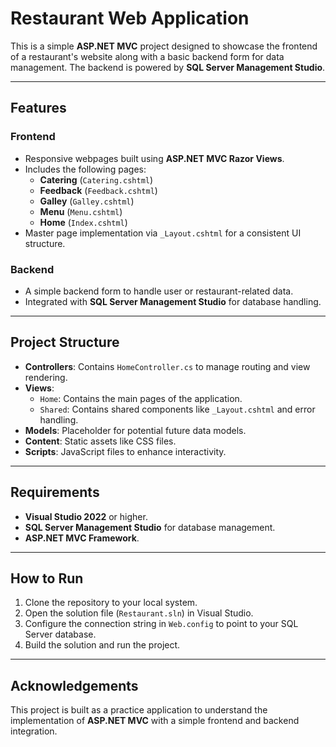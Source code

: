# Restaurant Web Application

This is a simple **ASP.NET MVC** project designed to showcase the frontend of a restaurant's website along with a basic backend form for data management. The backend is powered by **SQL Server Management Studio**.

---

## Features

### Frontend
- Responsive webpages built using **ASP.NET MVC Razor Views**.
- Includes the following pages:
  - **Catering** (`Catering.cshtml`)
  - **Feedback** (`Feedback.cshtml`)
  - **Galley** (`Galley.cshtml`)
  - **Menu** (`Menu.cshtml`)
  - **Home** (`Index.cshtml`)
- Master page implementation via `_Layout.cshtml` for a consistent UI structure.

### Backend
- A simple backend form to handle user or restaurant-related data.
- Integrated with **SQL Server Management Studio** for database handling.

---

## Project Structure
- **Controllers**: Contains `HomeController.cs` to manage routing and view rendering.
- **Views**:
  - `Home`: Contains the main pages of the application.
  - `Shared`: Contains shared components like `_Layout.cshtml` and error handling.
- **Models**: Placeholder for potential future data models.
- **Content**: Static assets like CSS files.
- **Scripts**: JavaScript files to enhance interactivity.

---

## Requirements
- **Visual Studio 2022** or higher.
- **SQL Server Management Studio** for database management.
- **ASP.NET MVC Framework**.

---

## How to Run
1. Clone the repository to your local system.
2. Open the solution file (`Restaurant.sln`) in Visual Studio.
3. Configure the connection string in `Web.config` to point to your SQL Server database.
4. Build the solution and run the project.

---

## Acknowledgements
This project is built as a practice application to understand the implementation of **ASP.NET MVC** with a simple frontend and backend integration.
